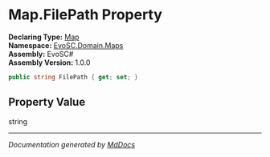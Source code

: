 ﻿<!--  
  <auto-generated>   
    The contents of this file were generated by a tool.  
    Changes to this file may be list if the file is regenerated  
  </auto-generated>   
-->

# Map.FilePath Property

**Declaring Type:** [Map](../index.md)  
**Namespace:** [EvoSC.Domain.Maps](../../index.md)  
**Assembly:** EvoSC\#  
**Assembly Version:** 1.0.0

```csharp
public string FilePath { get; set; }
```

## Property Value

string

___

*Documentation generated by [MdDocs](https://github.com/ap0llo/mddocs)*
